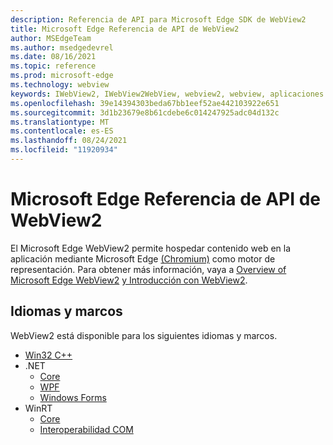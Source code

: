```yaml
---
description: Referencia de API para Microsoft Edge SDK de WebView2
title: Microsoft Edge Referencia de API de WebView2
author: MSEdgeTeam
ms.author: msedgedevrel
ms.date: 08/16/2021
ms.topic: reference
ms.prod: microsoft-edge
ms.technology: webview
keywords: IWebView2, IWebView2WebView, webview2, webview, aplicaciones de win32, win32, edge, ICoreWebView2, ICoreWebView2Controller, control de explorador
ms.openlocfilehash: 39e14394303beda67bb1eef52ae442103922e651
ms.sourcegitcommit: 3d1b23679e8b61cdebe6c014247925adc04d132c
ms.translationtype: MT
ms.contentlocale: es-ES
ms.lasthandoff: 08/24/2021
ms.locfileid: "11920934"
---
```

# <a name="microsoft-edge-webview2-api-reference"></a>Microsoft Edge Referencia de API de WebView2  

El Microsoft Edge WebView2 permite hospedar contenido web en la aplicación mediante Microsoft Edge [(Chromium)](https://www.microsoftedgeinsider.com) como motor de representación.  Para obtener más información, vaya a [Overview of Microsoft Edge WebView2](./index.md) [y Introducción con WebView2](./get-started/win32.md).  


## <a name="languages-and-frameworks"></a>Idiomas y marcos  
WebView2 está disponible para los siguientes idiomas y marcos.
*   [Win32 C++](/microsoft-edge/webview2/reference/win32/index)  
*   .NET  
    *   [Core][DotnetMicrosoftWebWebView2CoreNamespace]  
    *   [WPF][DotnetMicrosoftWebWebView2WpfNamespace]  
    *   [Windows Forms][DotnetMicrosoftWebWebView2WinformsNamespace]  
*   WinRT  
    *   [Core][WinrtMicrosoftWebWebview2CoreNamespace]  
    *   [Interoperabilidad COM][WinrtComInteropInterfaces]  

<!-- links -->  

[DotnetMicrosoftWebWebview2CoreNamespace]: /dotnet/api/microsoft.web.webview2.core "Espacio de nombres Microsoft.Web.WebView2.Core | Microsoft Docs"
[DotnetMicrosoftWebWebview2WpfNamespace]: /dotnet/api/microsoft.web.webview2.wpf "Espacio de nombres Microsoft.Web.WebView2.Wpf | Microsoft Docs"
[DotnetMicrosoftWebWebview2WinformsNamespace]: /dotnet/api/microsoft.web.webview2.winforms "Espacio de nombres Microsoft.Web.WebView2.WinForms | Microsoft Docs"
[WinrtMicrosoftWebWebview2CoreNamespace]: /microsoft-edge/webview2/reference/winrt/microsoft_web_webview2_core/index "Espacio de nombres Microsoft.Web.WebView2.Core | Microsoft Docs"
[WinrtComInteropInterfaces]: /microsoft-edge/webview2/reference/winrt/interop/index "WebView2 WinRT COM Interop Reference | Microsoft Docs"

